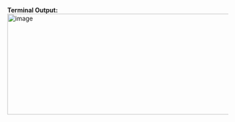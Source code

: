 **Terminal Output:**
<img width="720" height="230" alt="image" src="https://github.com/user-attachments/assets/83498d0f-a9bd-4c7d-9c51-6ebe0b6a6f39" />
